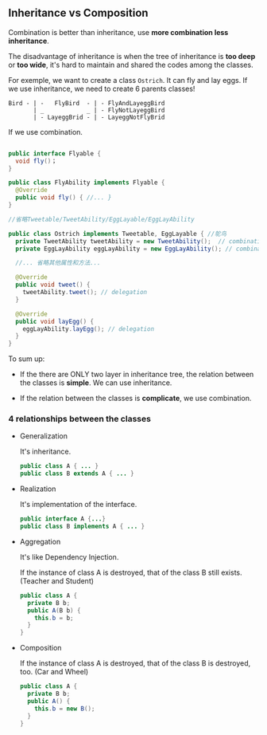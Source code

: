 ## Inheritance vs Composition

Combination is better than inheritance, use **more combination less inheritance**.

The disadvantage of inheritance is when the tree of inheritance is **too deep** or **too wide**, it's hard to maintain and shared the codes among the classes.

For exemple, we want to create a class `Ostrich`. It can fly and lay eggs. If we use inheritance, we need to create 6 parents classes!

```code
Bird - | -   FlyBird  - | - FlyAndLayeggBird
       | _            _ | - FlyNotLayeggBird
       | - LayeggBrid - | - LayeggNotFlyBrid
```

If we use combination.

```java

public interface Flyable {
  void fly()；
}

public class FlyAbility implements Flyable {
  @Override
  public void fly() { //... }
}

//省略Tweetable/TweetAbility/EggLayable/EggLayAbility

public class Ostrich implements Tweetable, EggLayable { //鸵鸟
  private TweetAbility tweetAbility = new TweetAbility();  // combination
  private EggLayAbility eggLayAbility = new EggLayAbility(); // combination

  //... 省略其他属性和方法...

  @Override
  public void tweet() {
    tweetAbility.tweet(); // delegation
  }

  @Override
  public void layEgg() {
    eggLayAbility.layEgg(); // delegation
  }
}
```

To sum up:

- If the there are ONLY two layer in inheritance tree, the relation between the classes is **simple**. We can use inheritance.

- If the relation between the classes is **complicate**, we use combination.

### 4 relationships between the classes

- Generalization

  It's inheritance.

  ```java
  public class A { ... }
  public class B extends A { ... }
  ```

- Realization

  It's implementation of the interface.

  ```java
  public interface A {...}
  public class B implements A { ... }
  ```

- Aggregation

  It's like Dependency Injection.

  If the instance of class A is destroyed, that of the class B still exists. (Teacher and Student)

  ```java
  public class A {
    private B b;
    public A(B b) {
      this.b = b;
    }
  }
  ```

- Composition

  If the instance of class A is destroyed, that of the class B is destroyed, too. (Car and Wheel)

  ```java
  public class A {
    private B b;
    public A() {
      this.b = new B();
    }
  }
  ```
